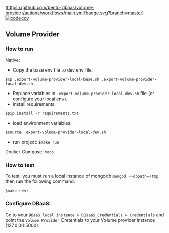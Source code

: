 (https://github.com/bento-dbaas/volume-provider/actions/workflows/main.yml/badge.svg?branch=master) [![codecov](https://codecov.io/gh/bento-dbaas/volume-provider/branch/master/graph/badge.svg?token=70R5CX993Q)](https://codecov.io/gh/bento-dbaas/volume-provider)
## Volume Provider

### How to run
Native:
 - Copy the base env file to dev env file:
```shell
$cp .export-volume-provider-local-base.sh .export-volume-provider-local-dev.sh
```
 - Replace variables in `.export-volume-provider-local-dev.sh` file (or configure your local env).
 - install requirements:
```shell
$pip install -r requirements.txt
```
 - load environment variables: 
```shell
$source .export-volume-provider-local-dev.sh
```
   
 - run project: `$make run`

Docker Compose:
`todo`

### How to test

To test, you must run a local instance of mongodb `mongod --dbpath=/tmp`. then run the following command:

```shell
$make test
```
### Configure DBaaS:
Go to your `DBaaS local instance > DBaaaS_Credentials > Credentials` and point the `Volume Provider` Cretentials to your Volume provider instance (127.0.0.1:5000)
